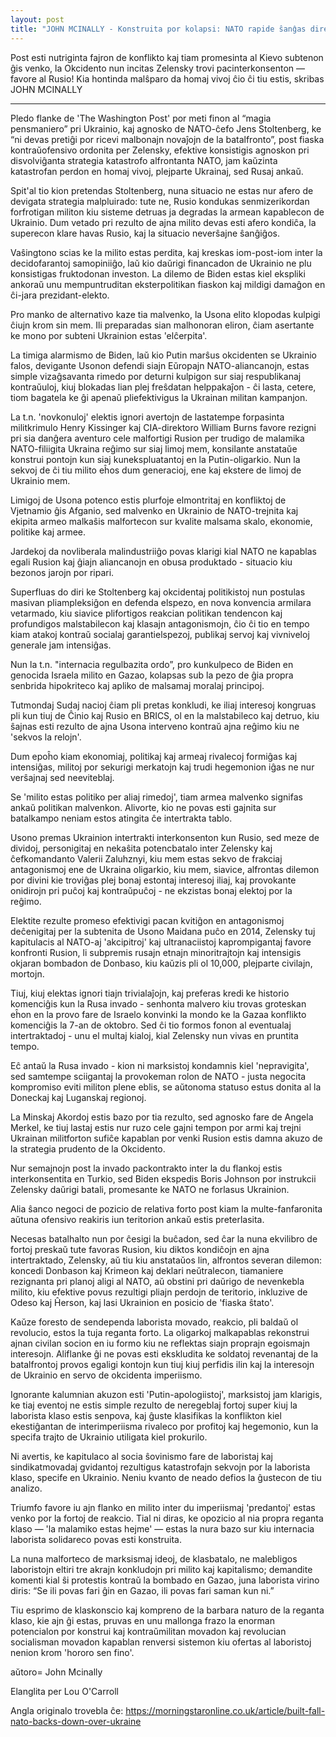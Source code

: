 ```yaml
---
layout: post
title: "JOHN MCINALLY - Konstruita por kolapsi: NATO rapide ŝanĝas direkton pri Ukrainio"
---
```



Post esti nutriginta fajron de konflikto kaj tiam promesinta al Kievo subtenon ĝis venko, la Okcidento nun incitas Zelensky trovi pacinterkonsenton —  favore al Rusio! Kia hontinda malŝparo da homaj vivoj ĉio ĉi tiu estis, skribas JOHN MCINALLY

-----------------------------------------------------------------------------------

Pledo flanke de 'The Washington Post' por meti finon al “magia pensmaniero” pri
Ukrainio, kaj agnosko de NATO-ĉefo Jens Stoltenberg, ke “ni devas pretiĝi por
ricevi malbonajn novaĵojn de la batalfronto”, post fiaska kontraŭofensivo
ordonita per Zelensky, efektive konsistigis agnoskon pri disvolviĝanta strategia
katastrofo alfrontanta NATO, jam kaŭzinta katastrofan perdon en homaj vivoj,
plejparte Ukrainaj, sed Rusaj ankaŭ.

Spit'al tio kion pretendas Stoltenberg, nuna situacio ne estas nur afero de
devigata strategia malpluirado: tute ne, Rusio kondukas senmizerikordan forfrotigan militon kiu sisteme detruas ja degradas la armean kapablecon de Ukrainio. Dum vetado pri rezulto de ajna milito devas esti afero kondiĉa, la superecon klare havas Rusio, kaj la situacio neverŝajne ŝanĝiĝos.

Vaŝingtono scias ke la milito estas perdita, kaj kreskas iom-post-iom inter la
decidofarantoj samopiniiĝo, laŭ kio daŭrigi financadon de Ukrainio ne plu
konsistigas fruktodonan investon. La dilemo de Biden estas kiel ekspliki ankoraŭ
unu mempuntruditan eksterpolitikan fiaskon kaj mildigi damaĝon en ĉi-jara prezidant-elekto.

Pro manko de alternativo kaze tia malvenko, la Usona elito klopodas kulpigi ĉiujn krom sin mem. Ili preparadas sian malhonoran eliron, ĉiam asertante ke mono por subteni Ukrainion estas 'elĉerpita'.

La timiga alarmismo de Biden, laŭ kio Putin marŝus okcidenten se Ukrainio falos, devigante Usonon defendi siajn Eŭropajn NATO-aliancanojn, estas simple vizaĝsavanta rimedo por deturni kulpigon sur siaj respublikanaj kontraŭuloj, kiuj blokadas lian plej freŝdatan helppakaĵon - ĉi lasta, cetere, tiom bagatela ke ĝi apenaŭ pliefektivigus la Ukrainan militan kampanjon.

La t.n. 'novkonuloj' elektis ignori avertojn de lastatempe forpasinta
militkrimulo Henry Kissinger kaj CIA-direktoro William Burns favore rezigni pri sia danĝera aventuro cele malfortigi Rusion per trudigo de malamika NATO-filiigita Ukraina reĝimo sur siaj limoj mem, konsilante anstataŭe konstrui pontojn kun siaj kunekspluatantoj en la Putin-oligarkio. Nun la sekvoj de ĉi tiu milito eĥos dum generacioj, ene kaj ekstere de limoj de Ukrainio mem.

Limigoj de Usona potenco estis plurfoje elmontritaj en konfliktoj de Vjetnamio ĝis Afganio, sed malvenko en Ukrainio de NATO-trejnita kaj ekipita armeo malkaŝis malfortecon sur kvalite malsama skalo, ekonomie, politike kaj armee.

Jardekoj da novliberala malindustriiĝo povas klarigi kial NATO ne kapablas egali Rusion kaj ĝiajn aliancanojn en obusa produktado - situacio kiu bezonos jarojn por ripari.

Superfluas do diri ke Stoltenberg kaj okcidentaj politikistoj nun postulas
masivan pliampleksiĝon en defenda elspezo, en nova konvencia armilara vetarmado,
kiu siavice plifortigos reakcian politikan tendencon kaj profundigos
malstabilecon kaj klasajn antagonismojn, ĉio ĉi tio en tempo kiam atakoj kontraŭ socialaj garantielspezoj, publikaj servoj kaj vivniveloj generale jam intensiĝas.

Nun la t.n. "internacia regulbazita ordo”, pro kunkulpeco de Biden en genocida
Israela milito en Gazao, kolapsas sub la pezo de ĝia propra senbrida hipokriteco kaj apliko de malsamaj moralaj principoj.

Tutmondaj Sudaj nacioj ĉiam pli pretas konkludi, ke iliaj interesoj kongruas pli
kun tiuj de Ĉinio kaj Rusio en BRICS, ol en la malstabileco kaj detruo, kiu
ŝajnas esti rezulto de ajna Usona interveno kontraŭ ajna reĝimo kiu ne 'sekvos la relojn'.

Dum epoĥo kiam ekonomiaj, politikaj kaj armeaj rivalecoj formiĝas kaj intensiĝas, militoj por sekurigi merkatojn kaj trudi hegemonion iĝas ne nur verŝajnaj sed neeviteblaj.

Se 'milito estas politiko per aliaj rimedoj', tiam armea malvenko signifas ankaŭ politikan malvenkon. Alivorte, kio ne povas esti gajnita sur batalkampo neniam estos atingita ĉe intertrakta tablo.

Usono premas Ukrainion intertrakti interkonsenton kun Rusio, sed meze de
dividoj, personigitaj en nekaŝita potencbatalo inter Zelensky kaj ĉefkomandanto
Valerii Zaluhznyi, kiu mem estas sekvo de frakciaj antagonismoj ene de Ukraina
oligarkio, kiu mem, siavice, alfrontas dilemon por divini kie troviĝas plej bonaj estontaj interesoj iliaj, kaj provokante onidirojn pri puĉoj kaj kontraŭpuĉoj - ne ekzistas bonaj elektoj por la reĝimo.

Elektite rezulte promeso efektivigi pacan kvitiĝon en antagonismoj deĉenigitaj per la subtenita de Usono Maidana puĉo en 2014, Zelensky tuj kapitulacis al NATO-aj 'akcipitroj' kaj ultranaciistoj kaprompigantaj favore konfronti Rusion, li subpremis rusajn etnajn minoritrajtojn kaj intensigis okjaran bombadon de Donbaso, kiu kaŭzis pli ol 10,000, plejparte civilajn, mortojn.

Tiuj, kiuj elektas ignori tiajn trivialaĵojn, kaj preferas kredi ke historio komenciĝis kun la Rusa invado - senhonta malvero kiu trovas groteskan eĥon en la provo fare de Israelo konvinki la mondo ke la Gazaa konflikto komenciĝis la 7-an de oktobro. Sed ĉi tio formos fonon al eventualaj intertraktadoj - unu el multaj kialoj, kial Zelensky nun vivas en pruntita tempo.

Eĉ antaŭ la Rusa invado - kion ni marksistoj kondamnis kiel 'nepravigita', sed samtempe sciigantaj la provokeman rolon de NATO - justa negocita kompromiso eviti militon plene eblis, se aŭtonoma statuso estus donita al la Doneckaj kaj Luganskaj regionoj.

La Minskaj Akordoj estis bazo por tia rezulto, sed agnosko fare de Angela Merkel, ke tiuj lastaj estis nur ruzo cele gajni tempon por armi kaj trejni Ukrainan militforton sufiĉe kapablan por venki Rusion estis damna akuzo de la strategia prudento de la Okcidento.

Nur semajnojn post la invado packontrakto inter la du flankoj estis interkonsentita en Turkio, sed Biden ekspedis Boris Johnson por instrukcii Zelensky daŭrigi batali, promesante ke NATO ne forlasus Ukrainion.

Alia ŝanco negoci de pozicio de relativa forto post kiam la multe-fanfaronita aŭtuna ofensivo reakiris iun teritorion ankaŭ estis preterlasita.

Necesas batalhalto nun por ĉesigi la buĉadon, sed ĉar la nuna ekvilibro de
fortoj preskaŭ tute favoras Rusion, kiu diktos kondiĉojn en ajna intertraktado,
Zelensky, aŭ tiu kiu anstataŭos lin, alfrontos severan dilemon: koncedi Donbason
kaj Krimeon kaj deklari neŭtralecon, tiamaniere rezignanta pri planoj aligi al
NATO, aŭ obstini pri daŭrigo de nevenkebla milito, kiu efektive povus rezultigi
pliajn perdojn de teritorio, inkluzive de Odeso kaj Ĥerson, kaj lasi Ukrainion
en posicio de 'fiaska ŝtato'.

Kaŭze foresto de sendependa laborista movado, reakcio, pli baldaŭ ol revolucio, estos la tuja reganta forto. La oligarkoj malkapablas rekonstrui ajnan civilan socion en iu formo kiu ne reflektas siajn proprajn egoismajn interesojn. Aliflanke ĝi ne povas esti ekskludita ke soldatoj revenantaj de la batalfrontoj provos egaligi kontojn kun tiuj kiuj perfidis ilin kaj la interesojn de Ukrainio en servo de okcidenta imperiismo.

Ignorante kalumnian akuzon esti 'Putin-apologiistoj', marksistoj jam klarigis,
ke tiaj eventoj ne estis simple rezulto de neregeblaj fortoj super kiuj la
laborista klaso estis senpova, kaj ĝuste klasifikas la konflikton kiel ekestiĝantan de interimperiisma rivaleco por profitoj kaj hegemonio, kun la specifa trajto de Ukrainio utiligata kiel prokurilo.

Ni avertis, ke kapitulaco al socia ŝovinismo fare de laboristaj kaj sindikatmovadaj gvidantoj rezultigus katastrofajn sekvojn por la laborista klaso, specife en Ukrainio. Neniu kvanto de neado defios la ĝustecon de tiu analizo.

Triumfo favore iu ajn flanko en milito inter du imperiismaj 'predantoj' estas venko por la fortoj de reakcio. Tial ni diras, ke opozicio al nia propra reganta klaso — 'la malamiko estas hejme' — estas la nura bazo sur kiu internacia laborista solidareco povas esti konstruita.

La nuna malforteco de marksismaj ideoj, de klasbatalo, ne malebligos laboristojn eltiri tre akrajn konkludojn pri milito kaj kapitalismo; demandite komenti kial ŝi protestis kontraŭ la bombado en Gazao, juna laborista virino diris: “Se ili povas fari ĝin en Gazao, ili povas fari saman kun ni.”

Tiu esprimo de klaskonscio kaj kompreno de la barbara naturo de la reganta
klaso, kie ajn ĝi estas, pruvas en unu mallonga frazo la enorman potencialon por
konstrui kaj kontraŭmilitan movadon kaj revolucian socialisman movadon kapablan
renversi sistemon kiu ofertas al laboristoj nenion krom 'hororo sen fino'.


aŭtoro= John Mcinally

Elanglita per Lou O'Carroll

Angla originalo trovebla ĉe:
https://morningstaronline.co.uk/article/built-fall-nato-backs-down-over-ukraine

